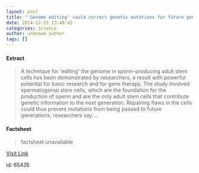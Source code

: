 ```yaml
---
layout: post
title: "'Genome editing' could correct genetic mutations for future generations"
date: 2014-12-15 13:49:42
categories: Science
author: unknown author
tags: []
---
```



#### Extract
>A technique for 'editing' the genome in sperm-producing adult stem cells has been demonstrated by researchers, a result with powerful potential for basic research and for gene therapy. The study involved spermatogonial stem cells, which are the foundation for the production of sperm and are the only adult stem cells that contribute genetic information to the next generation. Repairing flaws in the cells could thus prevent mutations from being passed to future generations, researchers say....

#### Factsheet
>factsheet unavailable

[Visit Link](http://feeds.sciencedaily.com/~r/sciencedaily/~3/9qORSj69FT0/141215084942.htm)

id:   65435


